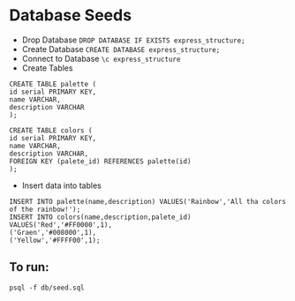 # Database Seeds

- Drop Database 
`DROP DATABASE IF EXISTS express_structure;`
- Create Database 
`CREATE DATABASE express_structure;`
- Connect to Database 
`\c express_structure`
- Create Tables 
```
CREATE TABLE palette (
id serial PRIMARY KEY,
name VARCHAR,
description VARCHAR
);
```
```
CREATE TABLE colors (
id serial PRIMARY KEY,
name VARCHAR,
description VARCHAR,
FOREIGN KEY (palete_id) REFERENCES palette(id)
);
```
- Insert data into tables 
```
INSERT INTO palette(name,description) VALUES('Rainbow','All tha colors of the rainbow!');
INSERT INTO colors(name,description,palete_id) VALUES('Red','#FF0000',1),
('Graen','#008000',1),
('Yellow','#FFFF00',1);
```

## To run:
```
psql -f db/seed.sql 
```